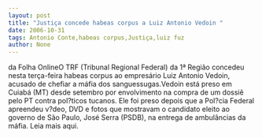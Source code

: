 ```yaml
---
layout: post
title: "Justiça concede habeas corpus a Luiz Antonio Vedoin "
date: 2006-10-31
tags: Antonio Conte,habeas corpus,Justiça,luiz fuz
author: None
---
```

da Folha OnlineO TRF (Tribunal Regional Federal) da 1ª Região concedeu nesta terça-feira habeas corpus ao empresário Luiz Antonio Vedoin, acusado de chefiar a máfia dos sanguessugas.Vedoin está preso em Cuiabá (MT) desde setembro por envolvimento na compra de um dossiê pelo PT contra pol?ticos tucanos. Ele foi preso depois que a Pol?cia Federal apreendeu v?deo, DVD e fotos que mostravam o candidato eleito ao governo de São Paulo, José Serra (PSDB), na entrega de ambulâncias da máfia.
Leia mais aqui. 